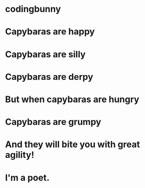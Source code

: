 # codingbunny

# Capybaras are happy
# Capybaras are silly
# Capybaras are derpy
# But when capybaras are hungry
# Capybaras are grumpy
# And they will bite you with great agility!
# I'm a poet.
